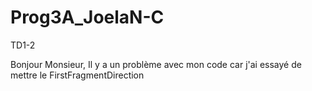# Prog3A_JoelaN-C
TD1-2

Bonjour Monsieur,
Il y a un problème avec mon code car j'ai essayé de mettre le FirstFragmentDirection
